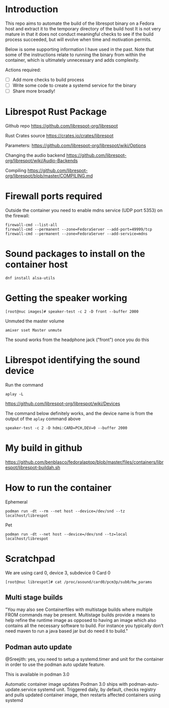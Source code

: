 # Introduction

This repo aims to automate the build of the librespot binary on a Fedora host and extract it to the temporary directory of the build host
It is not very mature in that it does not conduct meaningful checks to see if the build process succeeded, but will evolve when time and motivation permits.

Below is some supporting information I have used in the past.  Note that some of the instructions relate to running the binary from within the container, which is ultimately unnecessary and adds complexity.

Actions required:
- [ ] Add more checks to build process
- [ ] Write some code to create a systemd service for the binary
- [ ] Share more broadly!

# Librespot Rust Package

Github repo
https://github.com/librespot-org/librespot

Rust Crates source
https://crates.io/crates/librespot

Parameters:
https://github.com/librespot-org/librespot/wiki/Options

Changing the audio backend
https://github.com/librespot-org/librespot/wiki/Audio-Backends

Compiling
https://github.com/librespot-org/librespot/blob/master/COMPILING.md

# Firewall ports required

Outside the container you need to enable mdns service (UDP port 5353) on the firewall:
```
firewall-cmd --list-all
firewall-cmd --permanent --zone=FedoraServer --add-port=49999/tcp
firewall-cmd --permanent --zone=FedoraServer --add-service=mdns 
```

# Sound packages to install on the container host
```
dnf install alsa-utils
```

# Getting the speaker working

```
[root@nuc images]# speaker-test -c 2 -D front --buffer 2000
```

Unmuted the master volume
```
amixer sset Master unmute
```
 
The sound works from the headphone jack ("front") once you do this

# Librespot identifying the sound device

Run the command
```
aplay -L
```

https://github.com/librespot-org/librespot/wiki/Devices

The command below definitely works, and the device name is from the output of the `aplay` command above
```
speaker-test -c 2 -D hdmi:CARD=PCH,DEV=0 --buffer 2000 
```
# My build in github

https://github.com/benblasco/fedoralaptop/blob/master/files/containers/librespot/librespot-buildah.sh

# How to run the container

Ephemeral
```
podman run -dt --rm --net host --device=/dev/snd --tz localhost/librespot
```
Pet
```
podman run -dt --net host --device=/dev/snd --tz=local localhost/librespot
```

# Scratchpad

We are using card 0, device 3, subdevice 0
Card 0
```
[root@nuc librespot]# cat /proc/asound/card0/pcm3p/sub0/hw_params 
```


## Multi stage builds
"You may also see Containerfiles with multistage builds where multiple FROM commands may be present. Multistage builds provide a means to help refine the runtime image as opposed to having an image which also contains all the necessary software to build. For instance you typically don’t need maven to run a java based jar but do need it to build."

## Podman auto update

@Sreejith: yes, you need to setup a systemd.timer and unit for the container in order to use the podman auto update feature.

This is available in podman 3.0

Automatic container image updates
Podman 3.0 ships with podman-auto-update.service systemd unit.  Triggered daily, by default, checks registry and pulls updated container image, then restarts affected containers using systemd

